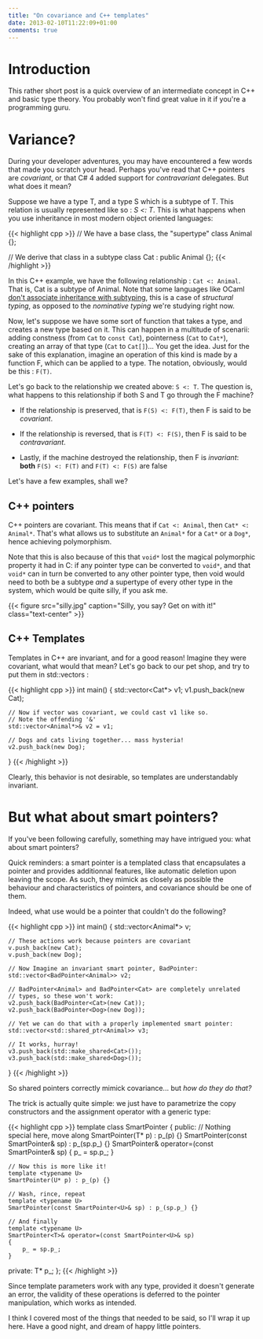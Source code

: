 ```yaml
---
title: "On covariance and C++ templates"
date: 2013-02-10T11:22:09+01:00
comments: true
---
```


# Introduction

This rather short post is a quick overview of an intermediate concept in C++
and basic type theory. You probably won't find great value in it if you're a
programming guru.

# Variance?

During your developer adventures, you may have encountered a few words that
made you scratch your head. Perhaps you've read that C++ pointers are
*covariant*, or that C# 4 added support for *contravariant* delegates. But what
does it mean?

Suppose we have a type T, and a type S which is a subtype of T. This relation is
usually represented like so : *S <: T*. This is what happens when you use
inheritance in most modern object oriented languages:

{{< highlight cpp >}}
// We have a base class, the "supertype"
class Animal {};

// We derive that class in a subtype
class Cat : public Animal {};
{{< /highlight >}}

In this C++ example, we have the following relationship : `Cat <: Animal`. That
is, Cat is a subtype of Animal.
Note that some languages like OCaml [don't
associate inheritance with
subtyping](http://caml.inria.fr/pub/docs/oreilly-book/html/book-ora144.html#toc212),
this is a case of *structural typing*, as opposed to the *nominative typing*
we're studying right now.

Now, let's suppose we have some sort of function that takes a type, and creates
a new type based on it. This can happen in a multitude of scenarii: adding
constness (from `Cat` to `const Cat`), pointerness (`Cat` to `Cat*`), creating
an array of that type (`Cat` to `Cat[]`)... You get the idea. Just for the sake
of this explanation, imagine an operation of this kind is made by a function F,
which can be applied to a type. The notation, obviously, would be this : `F(T)`.

Let's go back to the relationship we created above: `S <: T`. The question is,
what happens to this relationship if both S and T go through the F machine?

* If the relationship is preserved, that is `F(S) <: F(T)`, then F is said to
  be *covariant*.

* If the relationship is reversed, that is `F(T) <: F(S)`, then F is said to be
  *contravariant*.

* Lastly, if the machine destroyed the relationship, then F is *invariant*:
  **both** `F(S) <: F(T)` and `F(T) <: F(S)` are false


Let's have a few examples, shall we?

## C++ pointers

C++ pointers are covariant. This means that if `Cat <: Animal`, then
`Cat* <: Animal*`. That's what allows us to substitute an `Animal*` for a
`Cat*` or a `Dog*`, hence achieving polymorphism.

Note that this is also because of this that `void*` lost the magical
polymorphic property it had in C: if any pointer type can be converted to
`void*`, and that `void*` can in turn be converted to any other pointer type,
then void would need to both be a subtype _and_ a supertype of every other type
in the system, which would be quite silly, if you ask me.

{{< figure src="silly.jpg" caption="Silly, you say? Get on with it!" class="text-center" >}}

## C++ Templates

Templates in C++ are invariant, and for a good reason!
Imagine they were covariant, what would that mean?
Let's go back to our pet shop, and try to put them in std::vectors :

{{< highlight cpp >}}
int main()
{
    std::vector<Cat*> v1;
    v1.push_back(new Cat);

    // Now if vector was covariant, we could cast v1 like so.
    // Note the offending '&'
    std::vector<Animal*>& v2 = v1;

    // Dogs and cats living together... mass hysteria!
    v2.push_back(new Dog);
}
{{< /highlight >}}

Clearly, this behavior is not desirable, so templates are understandably
invariant.

# But what about smart pointers?

If you've been following carefully, something may have intrigued you: what
about smart pointers?

Quick reminders: a smart pointer is a templated class that encapsulates a
pointer and provides additionnal features, like automatic deletion upon leaving
the scope. As such, they mimick as closely as possible the behaviour and
characteristics of pointers, and covariance should be one of them.

Indeed, what use would be a pointer that couldn't do the following?

{{< highlight cpp >}}
int main()
{
    std::vector<Animal*> v;

    // These actions work because pointers are covariant
    v.push_back(new Cat);
    v.push_back(new Dog);

    // Now Imagine an invariant smart pointer, BadPointer:
    std::vector<BadPointer<Animal>> v2;

    // BadPointer<Animal> and BadPointer<Cat> are completely unrelated
    // types, so these won't work:
    v2.push_back(BadPointer<Cat>(new Cat));
    v2.push_back(BadPointer<Dog>(new Dog));

    // Yet we can do that with a properly implemented smart pointer:
    std::vector<std::shared_ptr<Animal>> v3;

    // It works, hurray!
    v3.push_back(std::make_shared<Cat>());
    v3.push_back(std::make_shared<Dog>());
}
{{< /highlight >}}

So shared pointers correctly mimick covariance... but *how do they do that?*

The trick is actually quite simple: we just have to parametrize the copy
constructors and the assignment operator with a generic type:

{{< highlight cpp >}}
template <typename T>
class SmartPointer
{
public:
    // Nothing special here, move along
    SmartPointer(T* p) : p_(p) {}
    SmartPointer(const SmartPointer& sp) : p_(sp.p_) {}
    SmartPointer& operator=(const SmartPointer& sp)
    {
        p_ = sp.p_;
    }

    // Now this is more like it!
    template <typename U>
    SmartPointer(U* p) : p_(p) {}

    // Wash, rince, repeat
    template <typename U>
    SmartPointer(const SmartPointer<U>& sp) : p_(sp.p_) {}

    // And finally
    template <typename U>
    SmartPointer<T>& operator=(const SmartPointer<U>& sp)
    {
        p_ = sp.p_;
    }

private:
   T* p_;
};
{{< /highlight >}}

Since template parameters work with any type, provided it doesn't generate an
error, the validity of these operations is deferred to the pointer
manipulation, which works as intended.


I think I covered most of the things that needed to be said, so I'll wrap it up
here. Have a good night, and dream of happy little pointers.

